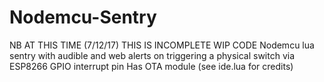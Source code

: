 # Nodemcu-Sentry
NB  AT THIS TIME (7/12/17) THIS IS INCOMPLETE WIP CODE
Nodemcu lua sentry with audible and web alerts on triggering a physical switch via ESP8266 GPIO interrupt pin
Has OTA  module  (see ide.lua for credits)
